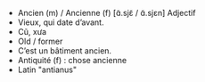 - Ancien (m) / Ancienne (f) [ɑ̃.sjɛ̃ / ɑ̃.sjɛn] Adjectif
- Vieux, qui date d’avant.
- Cũ, xưa
- Old / former
- C’est un bâtiment ancien.
- Antiquité (f) : chose ancienne
- Latin "antianus"
